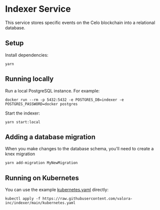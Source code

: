 # Indexer Service

This service stores specific events on the Celo blockchain into a
relational database.

## Setup

Install dependencies:

```
yarn
```

## Running locally

Run a local PostgreSQL instance. For example:

```
docker run --rm -p 5432:5432 -e POSTGRES_DB=indexer -e POSTGRES_PASSWORD=docker postgres
```

Start the indexer:

```
yarn start:local
```

## Adding a database migration

When you make changes to the database schema, you'll need to create a knex migration
```shell
yarn add-migration MyNewMigration
```

## Running on Kubernetes

You can use the example [kubernetes.yaml](kubernetes.yaml) directly:

```
kubectl apply -f https://raw.githubusercontent.com/valora-inc/indexer/main/kubernetes.yaml
```
